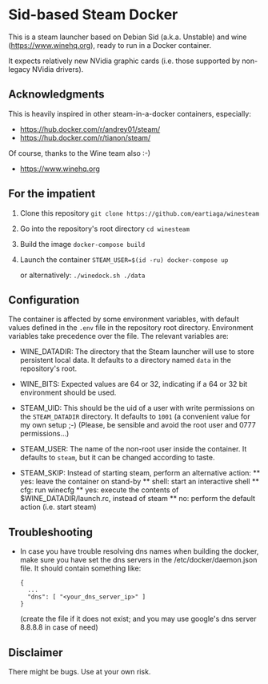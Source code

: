 Sid-based Steam Docker
======================

This is a steam launcher based on Debian Sid (a.k.a. Unstable) and wine (https://www.winehq.org),
ready to run in a Docker container.

It expects relatively new NVidia graphic cards (i.e. those supported by
non-legacy NVidia drivers).


Acknowledgments
---------------

This is heavily inspired in other steam-in-a-docker containers, especially:
- https://hub.docker.com/r/andrey01/steam/
- https://hub.docker.com/r/tianon/steam/

Of course, thanks to the Wine team also :-)
- https://www.winehq.org

For the impatient
-----------------

1. Clone this repository
    `git clone https://github.com/eartiaga/winesteam`

2. Go into the repository's root directory
    `cd winesteam`

3. Build the image
    `docker-compose build`

4. Launch the container
    `STEAM_USER=$(id -ru) docker-compose up`

   or alternatively:
    `./winedock.sh ./data`

Configuration
-------------

The container is affected by some environment variables, with default values
defined in the `.env` file in the repository root directory. Environment
variables take precedence over the file. The relevant variables are:

* WINE_DATADIR: The directory that the Steam launcher will use to store
  persistent local data. It defaults to a directory named `data` in the repository's
  root.

* WINE_BITS: Expected values are 64 or 32, indicating if a 64 or 32 bit environment
  should be used.

* STEAM_UID: This should be the uid of a user with write permissions on the
  `STEAM_DATADIR` directory. It defaults to `1001` (a convenient value for
  my own setup ;-) (Please, be sensible and avoid the root user and 0777
  permissions...)

* STEAM_USER: The name of the non-root user inside the container. It defaults
  to `steam`, but it can be changed according to taste.

* STEAM_SKIP: Instead of starting steam, perform an alternative action:
** yes: leave the container on stand-by
** shell: start an interactive shell
** cfg: run winecfg
** yes: execute the contents of $WINE_DATADIR/launch.rc, instead of steam
** no: perform the default action (i.e. start steam)

Troubleshooting
---------------

* In case you have trouble resolving dns names when building the docker, make sure
  you have set the dns servers in the /etc/docker/daemon.json file. It should contain
  something like:

  ```
  {
    ...
    "dns": [ "<your_dns_server_ip>" ]
  }
  ```
  (create the file if it does not exist; and you may use google's dns server 8.8.8.8 in case of
  need)

Disclaimer
----------

There might be bugs. Use at your own risk.

